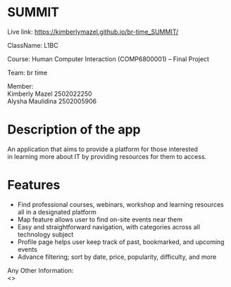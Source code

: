 # SUMMIT <br>
Live link: https://kimberlymazel.github.io/br-time_SUMMIT/

ClassName: L1BC

Course: Human Computer Interaction (COMP6800001) – Final Project

Team: br time

Member: <br>
Kimberly Mazel 2502022250 <br>
Alysha Maulidina 2502005906 <br>

# Description of the app
An application that aims to provide a platform for those interested<br>
in learning more about IT by providing resources for them to access.

# Features
- Find professional courses, webinars, workshop and learning resources all in a designated platform
- Map feature allows user to find on-site events near them 
- Easy and straightforward navigation, with categories across all technology subject
- Profile page helps user keep track of past, bookmarked, and upcoming events
- Advance filtering; sort by date, price, popularity, difficulty, and more
  
Any Other Information:<br>
<<You could also add your poster here>>
